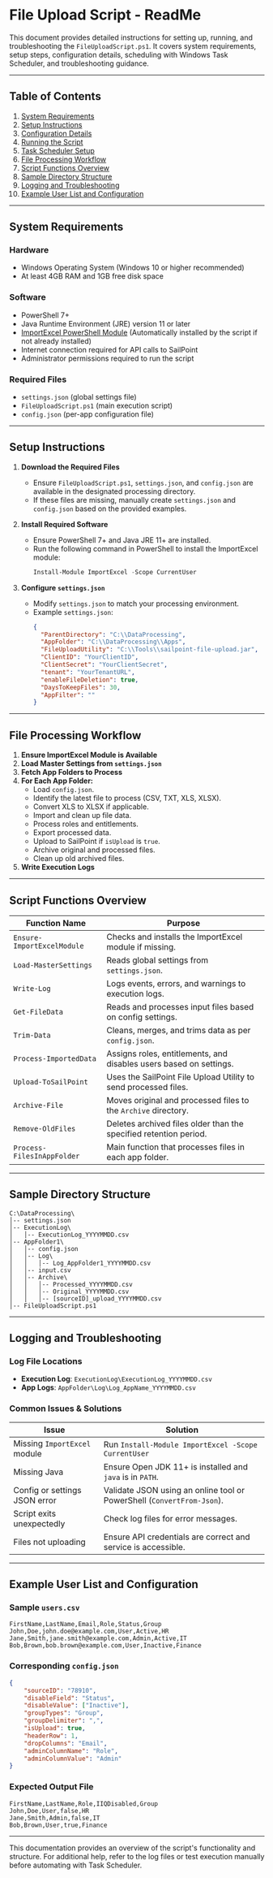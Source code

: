# File Upload Script - ReadMe

This document provides detailed instructions for setting up, running, and troubleshooting the `FileUploadScript.ps1`. It covers system requirements, setup steps, configuration details, scheduling with Windows Task Scheduler, and troubleshooting guidance.

---

## Table of Contents
1. [System Requirements](#system-requirements)
2. [Setup Instructions](#setup-instructions)
3. [Configuration Details](#configuration-details)
4. [Running the Script](#running-the-script)
5. [Task Scheduler Setup](#task-scheduler-setup)
6. [File Processing Workflow](#file-processing-workflow)
7. [Script Functions Overview](#script-functions-overview)
8. [Sample Directory Structure](#sample-directory-structure)
9. [Logging and Troubleshooting](#logging-and-troubleshooting)
10. [Example User List and Configuration](#example-user-list-and-configuration)

---

## System Requirements

### Hardware
- Windows Operating System (Windows 10 or higher recommended)
- At least 4GB RAM and 1GB free disk space

### Software
- PowerShell 7+
- Java Runtime Environment (JRE) version 11 or later
- [ImportExcel PowerShell Module](https://github.com/dfinke/ImportExcel) (Automatically installed by the script if not already installed)
- Internet connection required for API calls to SailPoint
- Administrator permissions required to run the script

### Required Files
- `settings.json` (global settings file)
- `FileUploadScript.ps1` (main execution script)
- `config.json` (per-app configuration file)

---

## Setup Instructions

1. **Download the Required Files**
   - Ensure `FileUploadScript.ps1`, `settings.json`, and `config.json` are available in the designated processing directory.
   - If these files are missing, manually create `settings.json` and `config.json` based on the provided examples.

2. **Install Required Software**
   - Ensure PowerShell 7+ and Java JRE 11+ are installed.
   - Run the following command in PowerShell to install the ImportExcel module:
     ```powershell
     Install-Module ImportExcel -Scope CurrentUser
     ```

3. **Configure `settings.json`**
   - Modify `settings.json` to match your processing environment.
   - Example `settings.json`:
     ```json
     {
       "ParentDirectory": "C:\\DataProcessing",
       "AppFolder": "C:\\DataProcessing\\Apps",
       "FileUploadUtility": "C:\\Tools\\sailpoint-file-upload.jar",
       "ClientID": "YourClientID",
       "ClientSecret": "YourClientSecret",
       "tenant": "YourTenantURL",
       "enableFileDeletion": true,
       "DaysToKeepFiles": 30,
       "AppFilter": ""
     }
     ```

---

## File Processing Workflow

1. **Ensure ImportExcel Module is Available**
2. **Load Master Settings from `settings.json`**
3. **Fetch App Folders to Process**
4. **For Each App Folder:**
   - Load `config.json`.
   - Identify the latest file to process (CSV, TXT, XLS, XLSX).
   - Convert XLS to XLSX if applicable.
   - Import and clean up file data.
   - Process roles and entitlements.
   - Export processed data.
   - Upload to SailPoint if `isUpload` is `true`.
   - Archive original and processed files.
   - Clean up old archived files.
5. **Write Execution Logs**

---

## Script Functions Overview

| Function Name | Purpose |
|--------------|---------|
| `Ensure-ImportExcelModule` | Checks and installs the ImportExcel module if missing. |
| `Load-MasterSettings` | Reads global settings from `settings.json`. |
| `Write-Log` | Logs events, errors, and warnings to execution logs. |
| `Get-FileData` | Reads and processes input files based on config settings. |
| `Trim-Data` | Cleans, merges, and trims data as per `config.json`. |
| `Process-ImportedData` | Assigns roles, entitlements, and disables users based on settings. |
| `Upload-ToSailPoint` | Uses the SailPoint File Upload Utility to send processed files. |
| `Archive-File` | Moves original and processed files to the `Archive` directory. |
| `Remove-OldFiles` | Deletes archived files older than the specified retention period. |
| `Process-FilesInAppFolder` | Main function that processes files in each app folder. |

---

## Sample Directory Structure

```
C:\DataProcessing\
│-- settings.json
│-- ExecutionLog\
│   │-- ExecutionLog_YYYYMMDD.csv
│-- AppFolder1\
│   │-- config.json
│   │-- Log\
│   │   │-- Log_AppFolder1_YYYYMMDD.csv
│   │-- input.csv
│   │-- Archive\
│   │   │-- Processed_YYYYMMDD.csv
│   │   │-- Original_YYYYMMDD.csv
│   │   │-- [sourceID]_upload_YYYYMMDD.csv
│-- FileUploadScript.ps1
```

---

## Logging and Troubleshooting

### Log File Locations
- **Execution Log**: `ExecutionLog\ExecutionLog_YYYYMMDD.csv`
- **App Logs**: `AppFolder\Log\Log_AppName_YYYYMMDD.csv`

### Common Issues & Solutions
| Issue                         | Solution |
|--------------------------------|----------|
| Missing `ImportExcel` module  | Run `Install-Module ImportExcel -Scope CurrentUser` |
| Missing Java                  | Ensure Open JDK 11+ is installed and `java` is in `PATH`. |
| Config or settings JSON error | Validate JSON using an online tool or PowerShell (`ConvertFrom-Json`). |
| Script exits unexpectedly     | Check log files for error messages. |
| Files not uploading           | Ensure API credentials are correct and service is accessible. |

---

## Example User List and Configuration

### Sample `users.csv`
```
FirstName,LastName,Email,Role,Status,Group
John,Doe,john.doe@example.com,User,Active,HR
Jane,Smith,jane.smith@example.com,Admin,Active,IT
Bob,Brown,bob.brown@example.com,User,Inactive,Finance
```

### Corresponding `config.json`
```json
{
    "sourceID": "78910",
    "disableField": "Status",
    "disableValue": ["Inactive"],
    "groupTypes": "Group",
    "groupDelimiter": ",",
    "isUpload": true,
    "headerRow": 1,
    "dropColumns": "Email",
    "adminColumnName": "Role",
    "adminColumnValue": "Admin"
}
```

### Expected Output File
```
FirstName,LastName,Role,IIQDisabled,Group
John,Doe,User,false,HR
Jane,Smith,Admin,false,IT
Bob,Brown,User,true,Finance
```

---

This documentation provides an overview of the script's functionality and structure. For additional help, refer to the log files or test execution manually before automating with Task Scheduler.

